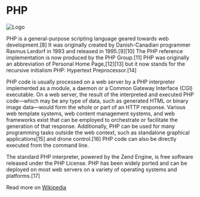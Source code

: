 # PHP
![Logo](https://upload.wikimedia.org/wikipedia/commons/thumb/2/27/PHP-logo.svg/121px-PHP-logo.svg.png)

PHP is a general-purpose scripting language geared towards web development.[8] It was originally created by Danish-Canadian programmer Rasmus Lerdorf in 1993 and released in 1995.[9][10] The PHP reference implementation is now produced by the PHP Group.[11] PHP was originally an abbreviation of Personal Home Page,[12][13] but it now stands for the recursive initialism PHP: Hypertext Preprocessor.[14]

PHP code is usually processed on a web server by a PHP interpreter implemented as a module, a daemon or a Common Gateway Interface (CGI) executable. On a web server, the result of the interpreted and executed PHP code—which may be any type of data, such as generated HTML or binary image data—would form the whole or part of an HTTP response. Various web template systems, web content management systems, and web frameworks exist that can be employed to orchestrate or facilitate the generation of that response. Additionally, PHP can be used for many programming tasks outside the web context, such as standalone graphical applications[15] and drone control.[16] PHP code can also be directly executed from the command line.

The standard PHP interpreter, powered by the Zend Engine, is free software released under the PHP License. PHP has been widely ported and can be deployed on most web servers on a variety of operating systems and platforms.[17]

Read more on [Wikipedia](https://en.wikipedia.org/wiki/PHP)